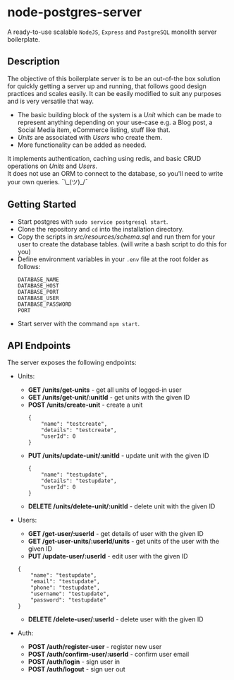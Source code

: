 # node-postgres-server

A ready-to-use scalable `NodeJS`, `Express` and `PostgreSQL` monolith server boilerplate.

## Description

The objective of this boilerplate server is to be an out-of-the box solution for quickly getting a server up and running, that follows good design practices and scales easily.
It can be easily modified to suit any purposes and is very versatile that way.  

- The basic building block of the system is a *Unit* which can be made to represent anything depending on your use-case e.g. a Blog post, a Social Media item, eCommerce listing, stuff like that.  
- *Units* are associated with *Users* who create them.  
- More functionality can be added as needed.

It implements authentication, caching using redis, and basic CRUD operations on *Units* and *Users*.  
It does not use an ORM to connect to the database, so you'll need to write your own queries. ¯\\\_(ツ)_/¯

## Getting Started
- Start postgres with `sudo service postgresql start`.
- Clone the repository and `cd` into the installation directory. 
- Copy the scripts in *src/resources/schema.sql* and run them for your user to create the database tables. (will write a bash script to do this for you)
- Define environment variables in your `.env` file at the root folder as follows:
    ```
    DATABASE_NAME
    DATABASE_HOST
    DATABASE_PORT
    DATABASE_USER
    DATABASE_PASSWORD
    PORT
    ```
- Start server with the command `npm start`.

## API Endpoints

The server exposes the following endpoints:
- Units:
    - **GET /units/get-units** - get all units of logged-in user
    - **GET /units/get-unit/:unitId** - get units with the given ID
    - **POST /units/create-unit** - create a unit
        ```
        {
            "name": "testcreate",
            "details": "testcreate",
            "userId": 0   
        }
        ```
    - **PUT /units/update-unit/:unitId** - update unit with the given ID
        ```
        {
            "name": "testupdate",
            "details": "testupdate",
            "userId": 0   
        }
        ```
    - **DELETE /units/delete-unit/:unitId** - delete unit with the given ID

- Users:
    - **GET /get-user/:userId** - get details of user with the given ID
    - **GET /get-user-units/:userId/units** - get units of the user with the given ID
    - **PUT /update-user/:userId** - edit user with the given ID
    ```
    {
        "name": "testupdate",
        "email": "testupdate",
        "phone": "testupdate",
        "username": "testupdate",
        "password": "testupdate"
    }
    ```
    - **DELETE /delete-user/:userId** - delete user with the given ID

- Auth:
    - **POST /auth/register-user** - register new user
    - **POST /auth/confirm-user/:userId** - confirm user email
    - **POST /auth/login** - sign user in
    - **POST /auth/logout** - sign uer out



